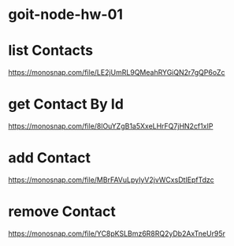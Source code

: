 # goit-node-hw-01

# list Contacts

https://monosnap.com/file/LE2jUmRL9QMeahRYGiQN2r7gQP6oZc

# get Contact By Id

https://monosnap.com/file/8lOuYZgB1a5XxeLHrFQ7jHN2cf1xIP

# add Contact

https://monosnap.com/file/MBrFAVuLpyIyV2jvWCxsDtIEpfTdzc

# remove Contact

https://monosnap.com/file/YC8pKSLBmz6R8RQ2yDb2AxTneUr95r
